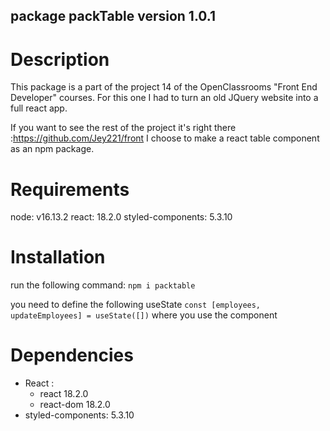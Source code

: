 ## package packTable version 1.0.1

# Description

This package is a part of the project 14 of the OpenClassrooms "Front End Developer" courses.
For this one I had to turn an old JQuery website into a full react app.

If you want to see the rest of the project it's right there :https://github.com/Jey221/front
I choose to make a react table component as an npm package.


# Requirements

node: v16.13.2
react: 18.2.0
styled-components: 5.3.10

# Installation
run the following command:
`npm i packtable`

you need to define the following useState `const [employees, updateEmployees] = useState([])` where you use the component

# Dependencies
- React :
  - react 18.2.0
  - react-dom 18.2.0
- styled-components: 5.3.10
